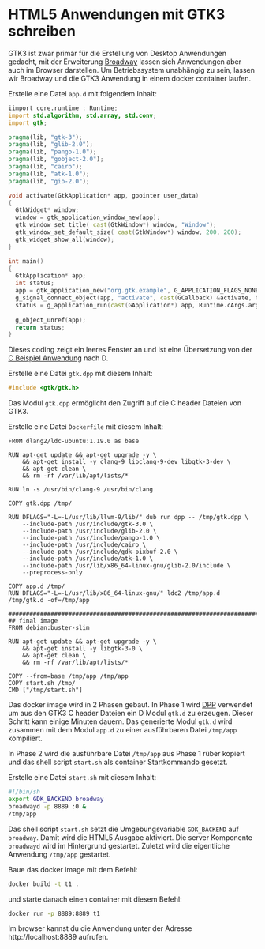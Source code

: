 
# HTML5 Anwendungen mit GTK3 schreiben

GTK3 ist zwar primär für die Erstellung von Desktop Anwendungen gedacht,
mit der Erweiterung [Broadway](https://developer.gnome.org/gtk3/stable/gtk-broadway.html)
lassen sich Anwendungen aber auch im Browser
darstellen. Um Betriebssystem unabhängig zu sein, lassen wir Broadway und
die GTK3 Anwendung in einem docker container laufen.

Erstelle eine Datei `app.d` mit folgendem Inhalt:

```d
iimport core.runtime : Runtime;
import std.algorithm, std.array, std.conv;
import gtk;

pragma(lib, "gtk-3");
pragma(lib, "glib-2.0");
pragma(lib, "pango-1.0");
pragma(lib, "gobject-2.0");
pragma(lib, "cairo");
pragma(lib, "atk-1.0");
pragma(lib, "gio-2.0");

void activate(GtkApplication* app, gpointer user_data)
{
  GtkWidget* window;
  window = gtk_application_window_new(app);
  gtk_window_set_title( cast(GtkWindow*) window, "Window");
  gtk_window_set_default_size( cast(GtkWindow*) window, 200, 200);
  gtk_widget_show_all(window);
}

int main()
{
  GtkApplication* app;
  int status;
  app = gtk_application_new("org.gtk.example", G_APPLICATION_FLAGS_NONE);
  g_signal_connect_object(app, "activate", cast(GCallback) &activate, NULL, G_CONNECT_SWAPPED);
  status = g_application_run(cast(GApplication*) app, Runtime.cArgs.argc, Runtime.cArgs.argv);
  
  g_object_unref(app);
  return status;
}
```

Dieses coding zeigt ein leeres Fenster an und ist eine
Übersetzung von der [C Beispiel Anwendung](https://developer.gnome.org/gtk3/stable/gtk-getting-started.html)
nach D.

Erstelle eine Datei `gtk.dpp` mit diesem Inhalt:

```C
#include <gtk/gtk.h>
```

Das Modul `gtk.dpp` ermöglicht den Zugriff auf die C header Dateien von GTK3.

Erstelle eine Datei `Dockerfile` mit diesem Inhalt:

```docker
FROM dlang2/ldc-ubuntu:1.19.0 as base

RUN apt-get update && apt-get upgrade -y \
    && apt-get install -y clang-9 libclang-9-dev libgtk-3-dev \
    && apt-get clean \
    && rm -rf /var/lib/apt/lists/*

RUN ln -s /usr/bin/clang-9 /usr/bin/clang

COPY gtk.dpp /tmp/

RUN DFLAGS="-L=-L/usr/lib/llvm-9/lib/" dub run dpp -- /tmp/gtk.dpp \
    --include-path /usr/include/gtk-3.0 \
    --include-path /usr/include/glib-2.0 \
    --include-path /usr/include/pango-1.0 \
    --include-path /usr/include/cairo \
    --include-path /usr/include/gdk-pixbuf-2.0 \
    --include-path /usr/include/atk-1.0 \
    --include-path /usr/lib/x86_64-linux-gnu/glib-2.0/include \
    --preprocess-only
   
COPY app.d /tmp/
RUN DFLAGS="-L=-L/usr/lib/x86_64-linux-gnu/" ldc2 /tmp/app.d /tmp/gtk.d -of=/tmp/app
 
###############################################################################
## final image
FROM debian:buster-slim

RUN apt-get update && apt-get upgrade -y \
    && apt-get install -y libgtk-3-0 \
    && apt-get clean \
    && rm -rf /var/lib/apt/lists/*
  
COPY --from=base /tmp/app /tmp/app
COPY start.sh /tmp/
CMD ["/tmp/start.sh"]
```

Das docker image wird in 2 Phasen gebaut.
In Phase 1 wird [DPP](https://code.dlang.org/packages/dpp) verwendet um aus den
GTK3 C header Dateien ein D Modul `gtk.d` zu erzeugen.
Dieser Schritt kann einige Minuten dauern.
Das generierte Modul `gtk.d` wird zusammen mit dem
Modul `app.d` zu einer ausführbaren Datei `/tmp/app` kompiliert.

In Phase 2 wird die ausführbare Datei `/tmp/app` aus Phase 1 rüber kopiert
und das shell script `start.sh` als container Startkommando gesetzt.

Erstelle eine Datei `start.sh` mit diesem Inhalt:

```bash
#!/bin/sh
export GDK_BACKEND broadway
broadwayd -p 8889 :0 &
/tmp/app
```

Das shell script `start.sh` setzt die Umgebungsvariable `GDK_BACKEND` auf `broadway`.
Damit wird die HTML5 Ausgabe aktiviert. Die server Komponente `broadwayd` wird im
Hintergrund gestartet. Zuletzt wird die eigentliche Anwendung `/tmp/app` gestartet.

Baue das docker image mit dem Befehl:

```bash
docker build -t t1 .
```

und starte danach einen container mit diesem Befehl:

```bash
docker run -p 8889:8889 t1
```

Im browser kannst du die Anwendung unter der Adresse
http://localhost:8889 aufrufen.
